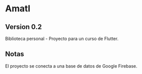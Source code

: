 # Amatl
## Version 0.2

Biblioteca personal - Proyecto para un curso de Flutter.

## Notas

El proyecto se conecta a una base de datos de Google Firebase.